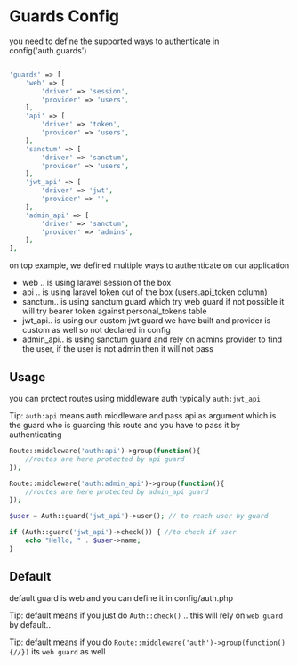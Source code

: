 # Guards Config

you need to define the supported ways to authenticate in config('auth.guards')

```php

'guards' => [
    'web' => [
        'driver' => 'session',
        'provider' => 'users',
    ],
    'api' => [
        'driver' => 'token',
        'provider' => 'users',
    ],
    'sanctum' => [
        'driver' => 'sanctum',
        'provider' => 'users',
    ],
    'jwt_api' => [
        'driver' => 'jwt',
        'provider' => '',
    ],
    'admin_api' => [
        'driver' => 'sanctum',
        'provider' => 'admins',
    ],
],

```

on top example, we defined multiple ways to authenticate on our application
- web .. is using laravel session of the box
- api .. is using laravel token out of the box (users.api_token column)
- sanctum.. is using sanctum guard which try web guard if not possible it will try bearer token against personal_tokens table
- jwt_api.. is using our custom jwt guard we have built and provider is custom as well so not declared in config
- admin_api.. is using sanctum guard and rely on admins provider to find the user, if the user is not admin then it will not pass


## Usage

you can protect routes using middleware auth typically `auth:jwt_api`

Tip: `auth:api` means auth middleware and pass api as argument which is the guard who is guarding this route and you have to pass it by authenticating

```php
Route::middleware('auth:api')->group(function(){
    //routes are here protected by api guard
});

Route::middleware('auth:admin_api')->group(function(){
    //routes are here protected by admin_api guard
});

$user = Auth::guard('jwt_api')->user(); // to reach user by guard

if (Auth::guard('jwt_api')->check()) { //to check if user
    echo "Hello, " . $user->name;
}

```

## Default

default guard is web and you can define it in config/auth.php

Tip: default means if you just do `Auth::check()` .. this will rely on `web guard` by default..

Tip: default means if you do `Route::middleware('auth')->group(function(){//})` its `web guard` as well

